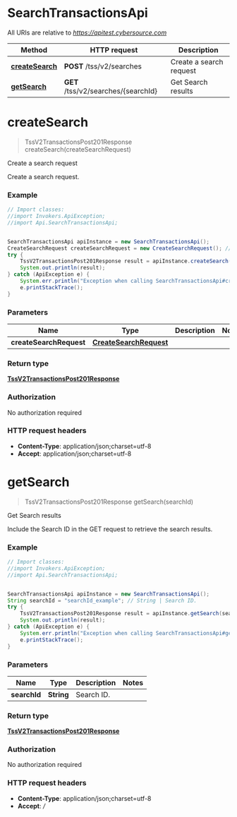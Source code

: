 # SearchTransactionsApi

All URIs are relative to *https://apitest.cybersource.com*

Method | HTTP request | Description
------------- | ------------- | -------------
[**createSearch**](SearchTransactionsApi.md#createSearch) | **POST** /tss/v2/searches | Create a search request
[**getSearch**](SearchTransactionsApi.md#getSearch) | **GET** /tss/v2/searches/{searchId} | Get Search results


<a name="createSearch"></a>
# **createSearch**
> TssV2TransactionsPost201Response createSearch(createSearchRequest)

Create a search request

Create a search request. 

### Example
```java
// Import classes:
//import Invokers.ApiException;
//import Api.SearchTransactionsApi;


SearchTransactionsApi apiInstance = new SearchTransactionsApi();
CreateSearchRequest createSearchRequest = new CreateSearchRequest(); // CreateSearchRequest | 
try {
    TssV2TransactionsPost201Response result = apiInstance.createSearch(createSearchRequest);
    System.out.println(result);
} catch (ApiException e) {
    System.err.println("Exception when calling SearchTransactionsApi#createSearch");
    e.printStackTrace();
}
```

### Parameters

Name | Type | Description  | Notes
------------- | ------------- | ------------- | -------------
 **createSearchRequest** | [**CreateSearchRequest**](CreateSearchRequest.md)|  |

### Return type

[**TssV2TransactionsPost201Response**](TssV2TransactionsPost201Response.md)

### Authorization

No authorization required

### HTTP request headers

 - **Content-Type**: application/json;charset=utf-8
 - **Accept**: application/json;charset=utf-8

<a name="getSearch"></a>
# **getSearch**
> TssV2TransactionsPost201Response getSearch(searchId)

Get Search results

Include the Search ID in the GET request to retrieve the search results.

### Example
```java
// Import classes:
//import Invokers.ApiException;
//import Api.SearchTransactionsApi;


SearchTransactionsApi apiInstance = new SearchTransactionsApi();
String searchId = "searchId_example"; // String | Search ID.
try {
    TssV2TransactionsPost201Response result = apiInstance.getSearch(searchId);
    System.out.println(result);
} catch (ApiException e) {
    System.err.println("Exception when calling SearchTransactionsApi#getSearch");
    e.printStackTrace();
}
```

### Parameters

Name | Type | Description  | Notes
------------- | ------------- | ------------- | -------------
 **searchId** | **String**| Search ID. |

### Return type

[**TssV2TransactionsPost201Response**](TssV2TransactionsPost201Response.md)

### Authorization

No authorization required

### HTTP request headers

 - **Content-Type**: application/json;charset=utf-8
 - **Accept**: */*

